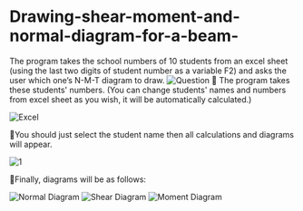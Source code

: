 # Drawing-shear-moment-and-normal-diagram-for-a-beam-
The program takes the school numbers of  10 students from an excel sheet (using the last two digits of student number as a variable F2) and asks the user which one’s N-M-T diagram to draw.
![Question](https://user-images.githubusercontent.com/97787178/150646989-94882a5e-e617-4a18-8617-cfb2efe9e4dd.png)
🌱 The program takes these students' numbers. (You can change students' names and numbers from excel sheet as you wish, it will be automatically calculated.)

![Excel](https://user-images.githubusercontent.com/97787178/150647508-e5495de5-48f3-44b1-96b9-b9051ea47961.png)

🌱You should just select the student name then all calculations and diagrams will appear. 

![1](https://user-images.githubusercontent.com/97787178/150647568-5a5edaa8-5186-4560-91d0-56a97bba5846.png)


🌱Finally, diagrams will be as follows:

![Normal Diagram](https://user-images.githubusercontent.com/97787178/150648523-ebbeacb8-716a-4452-bec2-5b4052947767.png)
![Shear Diagram](https://user-images.githubusercontent.com/97787178/150648553-5cb7477a-928b-4386-8e75-f76e02171ebe.png)
![Moment Diagram](https://user-images.githubusercontent.com/97787178/150648543-135ef641-0f4e-41c9-af36-0b1b4a3ab893.png)
